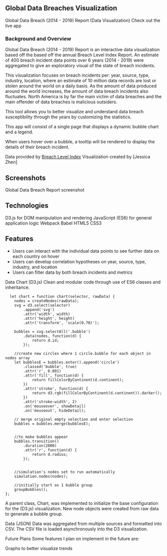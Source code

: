 ## Global Data Breaches Visualization 

Global Data Breach (2014 - 2019) Report (Data Visualization)
Check out the live app

### Background and Overview
Global Data Breach (2014 - 2019) Report is an interactive data visualization based off the based off the annual Breach Level Index Report. An estimate of 400 breach incident data points over 6 years (2014 - 2019) were 
aggregated to give an exploratory visual of the state of breach incidents.

This visualization focuses on breach incidents per: year, source, type, industry, location, where an estimate of 10 million data records are lost or stolen around the world on a daily basis.
As the amount of data produced around the world increases, the amount of data breach incidents also fluctuates. 
North America is by far the main victim of data breaches and the main offender of data breaches is malicious outsiders.

This tool allows you to better visualize and understand data breach susceptibility through the years by customizing the statistics.

This app will consist of a single page that displays a dynamic bubble chart and a legend.

When users hover over a bubble, a tooltip will be rendered to display the details of their breach incident.

Data provided by [Breach Level Index](https://breachlevelindex.com/) 
Visualization created by [Jessica Zhen] 

## Screenshots
Global Data Breach Report screenshot

## Technologies
D3.js for DOM manipulation and rendering
JavaScript (ES6) for general application logic
Webpack
Babel
HTML5
CSS3

## Features
* Users can interact with the individual data points to see further data on each country on hover
* Users can develop correlation hypotheses on year, source, type, industry, and location
* Users can filter data by both breach incidents and metrics 


Data Chart (D3.js)
Clean and modular code through use of ES6 classes and inheritance.
        


      let chart = function chart(selector, rawData) {
        nodes = createNodes(rawData);
        svg = d3.select(selector)
            .append('svg')
            .attr('width', width)
            .attr('height', height)
            .attr('transform', 'scale(0.70)');

        bubbles = svg.selectAll('.bubble')
            .data(nodes, function(d) { 
                return d.id; 
            });

        //create new circles where 1 circle.bubble for each object in nodes array
        let bubblesE = bubbles.enter().append('circle')
            .classed('bubble', true)
            .attr('r', 0.001)
            .attr('fill', function(d) { 
                return fillColorByContinent(d.continent); 
            })
            .attr('stroke', function(d) { 
                return d3.rgb(fillColorByContinent(d.continent)).darker(); 
            })
            .attr('stroke-width', 2)
            .on('mouseover', showDetail)
            .on('mouseout', hideDetail);

        // merge original empty selection and enter selection
        bubbles = bubbles.merge(bubblesE);


        //to make bubbles appear
        bubbles.transition()
            .duration(2000)
            .attr('r', function(d) { 
                return d.radius; 
            });


        //simulation's nodes set to run automatically
        simulation.nodes(nodes);

        //initially start as 1 bubble group
        groupBubbles();
    };

A parent class, Chart, was implemented to initialize the base configuration for the (D3.js) visualization. New node objects were created from raw data to generate a bubble group.

Data (JSON)
Data was aggregated from multiple sources and formatted into CSV. The CSV file is loaded asynchronously into the D3 visualization.


Future Plans
Some features I plan on implement in the future are:

Graphs to better visualize trends 


